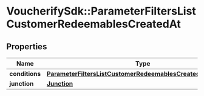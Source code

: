 # VoucherifySdk::ParameterFiltersListCustomerRedeemablesCreatedAt

## Properties

| Name | Type | Description | Notes |
| ---- | ---- | ----------- | ----- |
| **conditions** | [**ParameterFiltersListCustomerRedeemablesCreatedAtConditions**](ParameterFiltersListCustomerRedeemablesCreatedAtConditions.md) |  | [optional] |
| **junction** | [**Junction**](Junction.md) |  | [optional] |

